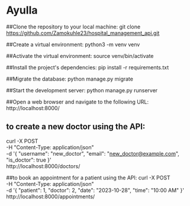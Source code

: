 # Ayulla
##Clone the repository to your local machine:
git clone https://github.com/Zamokuhle23/hospital_management_api.git

##Create a virtual environment:
 python3 -m venv venv

##Activate the virtual environment:
source venv/bin/activate

##Install the project's dependencies:
pip install -r requirements.txt

##Migrate the database:
python manage.py migrate

##Start the development server:
python manage.py runserver

##Open a web browser and navigate to the following URL:
http://localhost:8000/

## to create a new doctor using the API:
curl -X POST \
  -H "Content-Type: application/json" \
  -d '{
    "username": "new_doctor",
    "email": "new_doctor@example.com",
    "is_doctor": true
  }' \
  http://localhost:8000/doctors/


  ##to book an appointment for a patient using the API:
  curl -X POST \
  -H "Content-Type: application/json" \
  -d '{
    "patient": 1,
    "doctor": 2,
    "date": "2023-10-28",
    "time": "10:00 AM"
  }' \
  http://localhost:8000/appointments/

  

